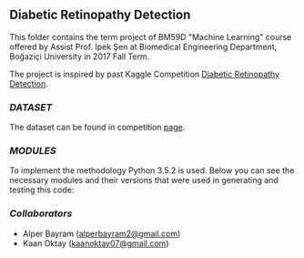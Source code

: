 ## **Diabetic Retinopathy Detection**

This folder contains the term project of BM59D "Machine Learning" course offered by Assist Prof. İpek Şen at Biomedical Engineering Department, Boğaziçi University in 2017 Fall Term.

The project is inspired by past Kaggle Competition [Diabetic Retinopathy Detection](https://www.kaggle.com/c/diabetic-retinopathy-detection).

### *DATASET*

The dataset can be found in competition [page](https://www.kaggle.com/c/diabetic-retinopathy-detection/data).

### *MODULES*

To implement the methodology Python 3.5.2 is used. Below you can see the necessary modules and their versions that were used in generating and testing this code:

### *Collaborators*

- Alper Bayram (<alperbayram2@gmail.com>)
- Kaan Oktay (<kaanoktay07@gmail.com>)
